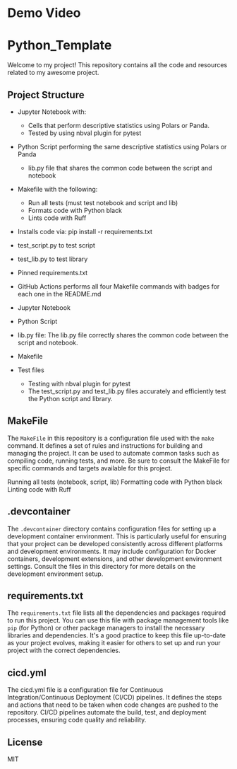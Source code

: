 # Demo Video


# Python_Template

Welcome to my project! This repository contains all the code and resources related to my awesome project.

## Project Structure
- Jupyter Notebook with:
  - Cells that perform descriptive statistics using Polars or Panda.
  - Tested by using nbval plugin for pytest
- Python Script performing the same descriptive statistics using Polars or Panda
  - lib.py file that shares the common code between the script and notebook
- Makefile with the following:
  - Run all tests (must test notebook and script and lib)
  - Formats code with Python black
  - Lints code with Ruff
- Installs code via:  pip install -r requirements.txt
- test_script.py to test script
- test_lib.py to test library
- Pinned requirements.txt
- GitHub Actions performs all four Makefile commands with badges for each one in the README.md


- Jupyter Notebook
- Python Script
- lib.py file: The lib.py file correctly shares the common code between the script and notebook.
- Makefile
- Test files
  - Testing with nbval plugin for pytest
  - The test_script.py and test_lib.py files accurately and efficiently test the Python script and library.

## MakeFile

The `MakeFile` in this repository is a configuration file used with the `make` command. It defines a set of rules and instructions for building and managing the project. It can be used to automate common tasks such as compiling code, running tests, and more. Be sure to consult the MakeFile for specific commands and targets available for this project.

Running all tests (notebook, script, lib)
Formatting code with Python black
Linting code with Ruff


## .devcontainer

The `.devcontainer` directory contains configuration files for setting up a development container environment. This is particularly useful for ensuring that your project can be developed consistently across different platforms and development environments. It may include configuration for Docker containers, development extensions, and other development environment settings. Consult the files in this directory for more details on the development environment setup.

## requirements.txt

The `requirements.txt` file lists all the dependencies and packages required to run this project. You can use this file with package management tools like `pip` (for Python) or other package managers to install the necessary libraries and dependencies. It's a good practice to keep this file up-to-date as your project evolves, making it easier for others to set up and run your project with the correct dependencies.

## cicd.yml
The cicd.yml file is a configuration file for Continuous Integration/Continuous Deployment (CI/CD) pipelines. It defines the steps and actions that need to be taken when code changes are pushed to the repository. CI/CD pipelines automate the build, test, and deployment processes, ensuring code quality and reliability.

## License

MIT

